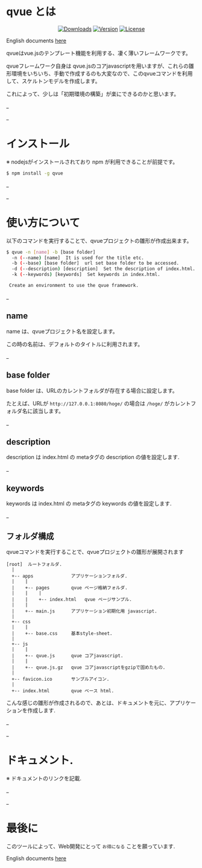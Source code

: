 # qvue とは

<p align="center">
  <a href="https://www.npmjs.com/package/qvue-js"><img src="https://img.shields.io/npm/dt/qvue-js.svg" alt="Downloads"></a>
  <a href="https://www.npmjs.com/package/qvue-js"><img src="https://img.shields.io/npm/v/qvue-js.svg" alt="Version"></a>
  <a href="https://www.npmjs.com/package/qvue-js"><img src="https://img.shields.io/npm/l/qvue-js.svg" alt="License"></a>
</p>

English documents [here](https://github.com/maachang/qvue/blob/master/README.MD)

qvueはvue.jsのテンプレート機能を利用する、凄く薄いフレームワークです。

qvueフレームワーク自身は qvue.jsのコアjavascriptを用いますが、これらの雛形環境をいちいち、手動で作成するのも大変なので、このqvueコマンドを利用して、スケルトンモデルを作成します。

これによって、少しは「初期環境の構築」が楽にできるのかと思います。

_

_

# インストール

※ nodejsがインストールされており npm が利用できることが前提です。

```sh
$ npm install -g qvue
```

_

_

# 使い方について

以下のコマンドを実行することで、qvueプロジェクトの雛形が作成出来ます。

```sh
$ qvue -n [name] -b [base folder]
  -n (--name) [name]  It is used for the title etc.
  -b (--base) [base folder]  url set base folder to be accessed.
  -d (--description) [description]  Set the description of index.html.
  -k (--keywords) [keywords]  Set keywords in index.html.

 Create an environment to use the qvue framework.
```

_
## name
name は、qvueプロジェクト名を設定します。

この時の名前は、デフォルトのタイトルに利用されます。

_
## base folder
base folder は、URLのカレントフォルダが存在する場合に設定します。

たとえば、URLが `http://127.0.0.1:8080/hoge/` の場合は `/hoge/` がカレントフォルダ名に該当します。

_
## description
description は index.html の metaタグの description の値を設定します.

_
## keywords
keywords は index.html の metaタグの keywords の値を設定します.

_
## フォルダ構成
qvueコマンドを実行することで、qvueプロジェクトの雛形が展開されます
```
[root]  ルートフォルダ.
  |
  +-- apps              アプリケーションフォルダ.
  |    |
  |    +-- pages        qvue ページ格納フォルダ.
  |    |    |
  |    |    +-- index.html   qvue ページサンプル.
  |    |
  |    +-- main.js      アプリケーション初期化用 javascript.
  |
  +-- css
  |    |
  |    +-- base.css     基本style-sheet.
  |
  +-- js
  |    |
  |    +-- qvue.js      qvue コアjavascript.
  |    |
  |    +-- qvue.js.gz   qvue コアjavascriptをgzipで固めたもの.
  |
  +-- favicon.ico       サンプルアイコン.
  |
  +-- index.html        qvue ベース html.
```

こんな感じの雛形が作成されるので、あとは、ドキュメントを元に、アプリケーションを作成します.

_

_

# ドキュメント.

※ ドキュメントのリンクを記載.

_

_

# 最後に

このツールによって、Web開発にとって `お得になる` ことを願っています.

English documents [here](https://github.com/maachang/qvue/blob/master/README.MD)